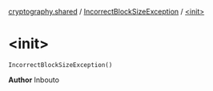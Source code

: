 [cryptography.shared](../index.md) / [IncorrectBlockSizeException](index.md) / [&lt;init&gt;](.)

# &lt;init&gt;

`IncorrectBlockSizeException()`

**Author**
Inbouto

